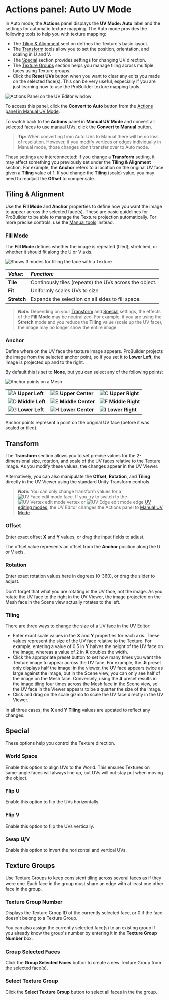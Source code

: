 # Actions panel: Auto UV Mode

In Auto mode, the **Actions** panel displays the **UV Mode: Auto** label and the settings for automatic texture mapping. The Auto mode provides the following tools to help you with texture mapping:

* The [Tiling &amp; Alignment](#Alignment) section defines the Texture's basic layout.
* The [Transform](#Transform) tools allow you to set the position, orientation, and scaling in U and V.
* The [Special](#Special) section provides settings for changing UV direction. 
* The [Texture Groups](#Groups) section helps you manage tiling across multiple faces using Texture groups.
* Click the **Reset UVs** button when you want to clear any edits you made on the selected face(s). This can be very useful, especially if you are just learning how to use the ProBuilder texture mapping tools.

![Actions Panel on the UV Editor window](images/UV_AutoActions.png)

To access this panel, click the **Convert to Auto** button from the [Actions panel in Manual UV Mode](manual-uvs-actions.md). 

To switch back to the **Actions** panel in **Manual UV Mode** and convert all selected faces to [use manual UVs](auto-uvs-actions.md), click the **Convert to Manual** button.

> ***Tip:*** When converting from Auto UVs to Manual there will be no loss of resolution. However, if you modify vertices or edges individually in Manual mode, those changes don't transfer over to Auto mode. 

These settings are interconnected: if you change a **Transform** setting, it may affect something you previously set under the **Tiling &amp; Alignment** section. For example, the **Anchor** refers to a location on the original UV face given a **Tiling** value of 1. If you change the **Tiling** (scale) value, you may need to readjust the **Offset** to compensate.



<a name="Alignment"></a>

## Tiling &amp; Alignment

Use the **Fill Mode** and **Anchor** properties to define how you want the image to appear across the selected face(s). These are basic guidelines for ProBuilder to be able to manage the Texture projection automatically. For more precise controls, use the [Manual tools](auto-uvs-actions.md) instead.

### Fill Mode

The **Fill Mode** defines whether the image is repeated (tiled), stretched, or whether it should fit along the U or V axis. 

![Shows 3 modes for filling the face with a Texture](images/UV_FillModes.png)

|**_Value:_** |**_Function:_** |
|:---|:---|
|__Tile__ |Continously tiles (repeats) the UVs across the object. |
|__Fit__ |Uniformly scales UVs to size. |
|__Stretch__ |Expands the selection on all sides to fill space. |

> ***Note:*** Depending on your [Transform](#Transform) and [Special](#Special) settings, the effects of the **Fill Mode** may be neutralized. For example, if you are using the **Stretch** mode and you reduce the **Tiling** value (scale up the UV face), the image may no longer show the entire image.



### Anchor

Define where on the UV face the texture image appears. ProBuilder projects the image from the selected anchor point, so if you set it to **Lower Left**, the image is projected up and to the right. 

By default this is set to **None**, but you can select any of the following points:

![Anchor points on a Mesh](images/UV_AutoActions-Anchor.png)

|                                                 |                                                   |                                                  |
| ---- | ----- | ------ |
| ![A](images/LetterCircle_A.png) __Upper Left__ | ![B](images/LetterCircle_B.png) __Upper Center__  | ![C](images/LetterCircle_C.png) __Upper Right__ |
|![D](images/LetterCircle_D.png) __Middle Left__ |![E](images/LetterCircle_E.png) __Middle Center__ |![F](images/LetterCircle_F.png) __Middle Right__|
|![G](images/LetterCircle_G.png) __Lower Left__ |![H](images/LetterCircle_H.png) __Lower Center__ |![I](images/LetterCircle_I.png) __Lower Right__ |


Anchor points represent a point on the original UV face (before it was scaled or tiled).



<a name="Transform"></a>

## Transform

The **Transform** section allows you to set precise values for the 2-dimensional size, rotation, and scale of the UV faces relative to the Texture image. As you modify these values, the changes appear in the UV Viewer.

Alternatively, you can also manipulate the **Offset**, **Rotation**, and **Tiling** directly in the UV Viewer using the standard Unity Transform controls. 

> ***Note:*** You can only change transform values for a ![UV Face edit mode](images/icons/EditModes_Face.png) face. If you try to switch to the ![UV Vertex edit mode](images/icons/EditModes_Vertex.png) vertex or ![UV Edge edit mode](images/icons/EditModes_Edge.png) edge [UV editing modes](edit-mode-toolbar.md), the UV Editor changes the Actions panel to [Manual UV Mode](manual-uvs-actions.md).

### Offset 

Enter exact offset **X** and **Y** values, or drag the input fields to adjust. 

The offset value represents an offset from the **Anchor** position along the U or V axis.

### Rotation 

Enter exact rotation values here in degrees (0-360), or drag the slider to adjust. 

Don't forget that what you are rotating is the UV face, not the image. As you rotate the UV face to the right in the UV Viewer, the image projected on the Mesh face in the Scene view actually rotates to the left.

### Tiling 

There are three ways to change the size of a UV face in the UV Editor:

* Enter exact scale values in the **X** and **Y** properties for each axis. These values represent the size of the UV face relative to the Texture. For example, entering a value of 0.5 in **Y** halves the height of the UV face on the image, whereas a value of 2 in **X** doubles the width. 
* Click the appropriate preset button to set how many times you want the Texture image to appear across the UV face. For example, the **.5** preset only displays half the image: in the viewer, the UV face appears twice as large against the image, but in the Scene view, you can only see half of the image on the Mesh face. Conversely, using the **4** preset results in the image tiling four times across the Mesh face in the Scene view, so the UV face in the Viewer appears to be a quarter the size of the image.
* Click and drag on the scale gizmo to scale the UV face directly in the UV Viewer. 

In all three cases, the **X** and **Y** **Tiling** values are updated to reflect any changes.



<a name="Special"></a>

## Special

These options help you control the Texture direction.

### World Space

Enable this option to align UVs to the World. This ensures Textures on same-angle faces will always line up, but UVs will not stay put when moving the object.

### Flip U

Enable this option to flip the UVs horizontally.

### Flip V 

Enable this option to flip the UVs vertically. 

### Swap U/V 

Enable this option to invert the horizontal and vertical UVs. 



<a name="Groups"></a>

## Texture Groups

Use Texture Groups to keep consistent tiling across several faces as if they were one. Each face in the group must share an edge with at least one other face in the group.

### Texture Group Number 

Displays the Texture Group ID of the currently selected face, or 0 if the face doesn't belong to a Texture Group. 

You can also assign the currently selected face(s) to an existing group if you already know the group's number by entering it in the **Texture Group Number** box.

### Group Selected Faces 

Click the **Group Selected Faces** button to create a new Texture Group from the selected face(s).

### Select Texture Group

Click the **Select Texture Group** button to select all faces in the the group. 

